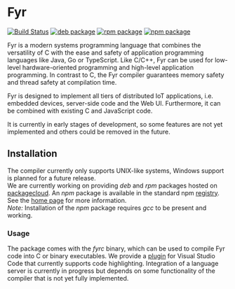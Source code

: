 # Fyr

[![Build Status](https://travis-ci.org/vs-ude/fyr.svg?branch=dev)](https://travis-ci.org/vs-ude/fyr)
[![deb package](https://img.shields.io/badge/deb-packagecloud.io-844fec.svg)](https://packagecloud.io/vs-ude/fyrlang?filter=debs)
[![rpm package](https://img.shields.io/badge/rpm-packagecloud.io-844fec.svg)](https://packagecloud.io/vs-ude/fyrlang?filter=rpms)
[![npm package](https://img.shields.io/npm/v/fyrlang.svg)](https://www.npmjs.com/package/fyrlang)

Fyr is a modern systems programming language that combines the versatility of C with the ease and safety of application programming languages like Java, Go or TypeScript. Like C/C++, Fyr can be used for low-level hardware-oriented programming and high-level application programming. In contrast to C, the Fyr compiler guarantees memory safety and thread safety at compilation time.  

Fyr is designed to implement all tiers of distributed IoT applications, i.e. embedded devices, server-side code and the Web UI. Furthermore, it can be combined with existing C and JavaScript code.  

It is currently in early stages of development, so some features are not yet implemented and others could be removed in the future.

## Installation

The compiler currently only supports UNIX-like systems, Windows support is planned for a future release.  
We are currently working on providing _deb_ and _rpm_ packages hosted on [packagecloud](https://packagecloud.io/vs-ude/fyrlang).
An _npm_ package is available in the standard npm [registry](https://www.npmjs.com/package/fyrlang).
See the [home page](http://fyr.vs.uni-due.de) for more information.  
_Note:_ Installation of the _npm_ package requires _gcc_ to be present and working.

### Usage

The package comes with the _fyrc_ binary, which can be used to compile Fyr code into C or binary executables.
We provide a [plugin](https://marketplace.visualstudio.com/items?itemName=vs-ude.fyr) for Visual Studio Code that currently supports code highlighting.
Integration of a language server is currently in progress but depends on some functionality of the compiler that is not yet fully implemented.
